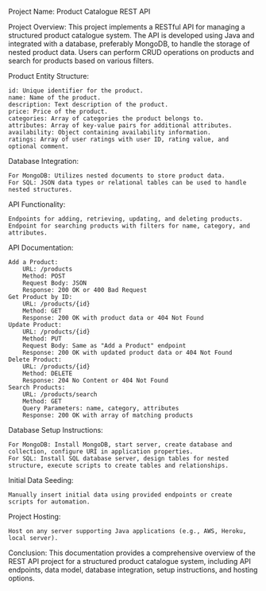 Project Name: Product Catalogue REST API

Project Overview:
This project implements a RESTful API for managing a structured product catalogue system. The API is developed using Java and integrated with a database, preferably MongoDB, to handle the storage of nested product data. Users can perform CRUD operations on products and search for products based on various filters.

Product Entity Structure:

    id: Unique identifier for the product.
    name: Name of the product.
    description: Text description of the product.
    price: Price of the product.
    categories: Array of categories the product belongs to.
    attributes: Array of key-value pairs for additional attributes.
    availability: Object containing availability information.
    ratings: Array of user ratings with user ID, rating value, and optional comment.

Database Integration:

    For MongoDB: Utilizes nested documents to store product data.
    For SQL: JSON data types or relational tables can be used to handle nested structures.

API Functionality:

    Endpoints for adding, retrieving, updating, and deleting products.
    Endpoint for searching products with filters for name, category, and attributes.

API Documentation:

    Add a Product:
        URL: /products
        Method: POST
        Request Body: JSON
        Response: 200 OK or 400 Bad Request
    Get Product by ID:
        URL: /products/{id}
        Method: GET
        Response: 200 OK with product data or 404 Not Found
    Update Product:
        URL: /products/{id}
        Method: PUT
        Request Body: Same as "Add a Product" endpoint
        Response: 200 OK with updated product data or 404 Not Found
    Delete Product:
        URL: /products/{id}
        Method: DELETE
        Response: 204 No Content or 404 Not Found
    Search Products:
        URL: /products/search
        Method: GET
        Query Parameters: name, category, attributes
        Response: 200 OK with array of matching products

Database Setup Instructions:

    For MongoDB: Install MongoDB, start server, create database and collection, configure URI in application properties.
    For SQL: Install SQL database server, design tables for nested structure, execute scripts to create tables and relationships.

Initial Data Seeding:

    Manually insert initial data using provided endpoints or create scripts for automation.

Project Hosting:

    Host on any server supporting Java applications (e.g., AWS, Heroku, local server).

Conclusion:
This documentation provides a comprehensive overview of the REST API project for a structured product catalogue system, including API endpoints, data model, database integration, setup instructions, and hosting options.
